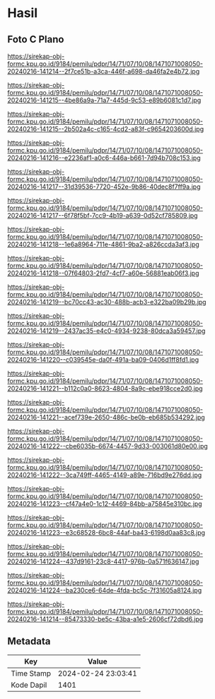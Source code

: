 # Hasil

## Foto C Plano

https://sirekap-obj-formc.kpu.go.id/9184/pemilu/pdpr/14/71/07/10/08/1471071008050-20240216-141214--2f7ce51b-a3ca-446f-a698-da46fa2e4b72.jpg

https://sirekap-obj-formc.kpu.go.id/9184/pemilu/pdpr/14/71/07/10/08/1471071008050-20240216-141215--4be86a9a-71a7-445d-9c53-e89b6081c1d7.jpg

https://sirekap-obj-formc.kpu.go.id/9184/pemilu/pdpr/14/71/07/10/08/1471071008050-20240216-141215--2b502a4c-c165-4cd2-a83f-c9654203600d.jpg

https://sirekap-obj-formc.kpu.go.id/9184/pemilu/pdpr/14/71/07/10/08/1471071008050-20240216-141216--e2236af1-a0c6-446a-b661-7d94b708c153.jpg

https://sirekap-obj-formc.kpu.go.id/9184/pemilu/pdpr/14/71/07/10/08/1471071008050-20240216-141217--31d39536-7720-452e-9b86-40dec8f7ff9a.jpg

https://sirekap-obj-formc.kpu.go.id/9184/pemilu/pdpr/14/71/07/10/08/1471071008050-20240216-141217--6f78f5bf-7cc9-4b19-a639-0d52cf785809.jpg

https://sirekap-obj-formc.kpu.go.id/9184/pemilu/pdpr/14/71/07/10/08/1471071008050-20240216-141218--1e6a8964-711e-4861-9ba2-a826ccda3af3.jpg

https://sirekap-obj-formc.kpu.go.id/9184/pemilu/pdpr/14/71/07/10/08/1471071008050-20240216-141218--07f64803-2fd7-4cf7-a60e-56881eab06f3.jpg

https://sirekap-obj-formc.kpu.go.id/9184/pemilu/pdpr/14/71/07/10/08/1471071008050-20240216-141219--bc70cc43-ac30-488b-acb3-e322ba09b29b.jpg

https://sirekap-obj-formc.kpu.go.id/9184/pemilu/pdpr/14/71/07/10/08/1471071008050-20240216-141219--2437ac35-e4c0-4934-9238-80dca3a59457.jpg

https://sirekap-obj-formc.kpu.go.id/9184/pemilu/pdpr/14/71/07/10/08/1471071008050-20240216-141220--c039545e-da0f-491a-ba09-0406d1ff8fd1.jpg

https://sirekap-obj-formc.kpu.go.id/9184/pemilu/pdpr/14/71/07/10/08/1471071008050-20240216-141221--b112c0a0-8623-4804-8a9c-ebe918cce2d0.jpg

https://sirekap-obj-formc.kpu.go.id/9184/pemilu/pdpr/14/71/07/10/08/1471071008050-20240216-141221--acef739e-2650-486c-be0b-eb685b534292.jpg

https://sirekap-obj-formc.kpu.go.id/9184/pemilu/pdpr/14/71/07/10/08/1471071008050-20240216-141222--cbe6035b-6674-4457-9d33-003061d80e00.jpg

https://sirekap-obj-formc.kpu.go.id/9184/pemilu/pdpr/14/71/07/10/08/1471071008050-20240216-141222--3ca749ff-4465-4149-a89e-716bd9e276dd.jpg

https://sirekap-obj-formc.kpu.go.id/9184/pemilu/pdpr/14/71/07/10/08/1471071008050-20240216-141223--cf47a4e0-1c12-4469-84bb-a75845e310bc.jpg

https://sirekap-obj-formc.kpu.go.id/9184/pemilu/pdpr/14/71/07/10/08/1471071008050-20240216-141223--e3c68528-6bc8-44af-ba43-6198d0aa83c8.jpg

https://sirekap-obj-formc.kpu.go.id/9184/pemilu/pdpr/14/71/07/10/08/1471071008050-20240216-141224--437d9161-23c8-4417-976b-0a571f636147.jpg

https://sirekap-obj-formc.kpu.go.id/9184/pemilu/pdpr/14/71/07/10/08/1471071008050-20240216-141224--ba230ce6-64de-4fda-bc5c-7f31605a8124.jpg

https://sirekap-obj-formc.kpu.go.id/9184/pemilu/pdpr/14/71/07/10/08/1471071008050-20240216-141214--85473330-be5c-43ba-a1e5-2606cf72dbd6.jpg


## Metadata

| Key        | Value               |
| ---------- | ------------------- |
| Time Stamp | 2024-02-24 23:03:41 |
| Kode Dapil | 1401                |



